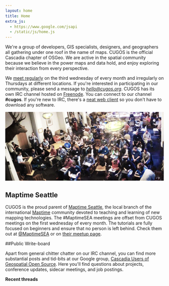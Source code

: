 ```yaml
---
layout: home
title: Home
extra_js:
  - https://www.google.com/jsapi
  - /static/js/home.js
---
```


We're a group of developers, GIS specialists, designers, and geographers all gathering under one roof in the name of maps. CUGOS is the official Cascadia chapter of OSGeo. We are active in the spatial community because we believe in the power maps and data hold, and enjoy exploring their interaction from every perspective.

We [meet regularly](/meetings) on the third wednesday of every month and irregularly on Thursdays at different locations. If you're interested in participating in our community, please send a message to <em>hello@cugos.org</em>. CUGOS has its own IRC channel hosted on [Freenode](https://freenode.net/). You can connect to our channel <strong>#cugos</strong>. If you're new to IRC, there's a [neat web client](http://webchat.freenode.net/) so you don't have to download any software.

![working and cugosing](/image/springfling2015-homepage.jpg)

## Maptime Seattle

CUGOS is the proud parent of [Maptime Seattle](http://maptimesea.github.io), the local branch of the international [Maptime](http://maptime.io) community devoted to teaching and learning of new mapping technologies. The #MaptimeSEA meetings are offset from CUGOS meetings on the first wednesday of every month. The tutorials are fully focused on beginners and ensure that no person is left behind. Check them out at [@MaptimeSEA](http://twitter.com/MaptimeSEA) or on [their meetup page](http://meetup.com/MaptimeSEA).

##Public Write-board

Apart from general chitter chatter on our IRC channel, you can find more substantial posts and tid-bits at our Google group, [Cascadia Users of Geospatial Open Source](https://groups.google.com/forum/#!forum/cugos). Here you'll find questions about projects, conference updates, sidecar meetings, and job postings.

**Recent threads**

<ul id="feed"></ul>
